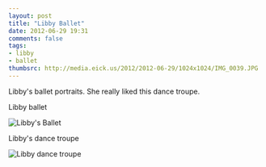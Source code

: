 ```yaml
---
layout: post
title: "Libby Ballet"
date: 2012-06-29 19:31
comments: false
tags: 
- libby
- ballet
thumbsrc: http://media.eick.us/2012/2012-06-29/1024x1024/IMG_0039.JPG
---
```

Libby's ballet portraits.  She really liked this dance troupe.

Libby ballet

![Libby's Ballet](http://media.eick.us/media/photographs/2012/2012-06-29/IMG_0039.JPG)


Libby's dance troupe

![Libby dance troupe](http://media.eick.us/media/photographs/2012/2012-06-29/IMG_0040.JPG)


